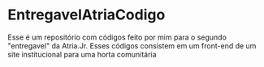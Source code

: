 # EntregavelAtriaCodigo
Esse é um repositório com códigos feito por mim para o segundo "entregavel" da Atria.Jr. Esses códigos consistem em um front-end  de um site institucional para uma horta comunitária  

